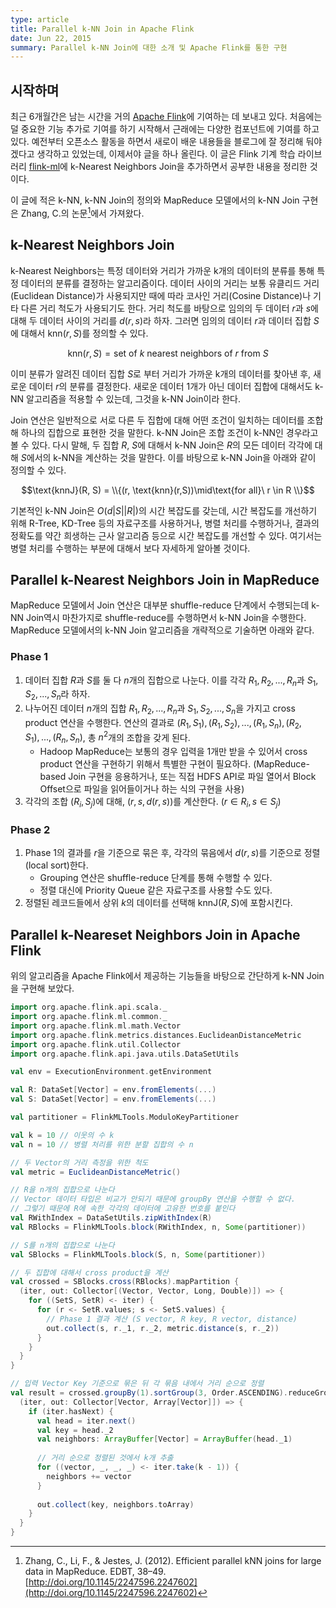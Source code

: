 ```yaml
---
type: article
title: Parallel k-NN Join in Apache Flink
date: Jun 22, 2015
summary: Parallel k-NN Join에 대한 소개 및 Apache Flink를 통한 구현
---
```


## 시작하며

최근 6개월간은 남는 시간을 거의 [Apache Flink](http://flink.apache.org)에 기여하는 데 보내고 있다. 처음에는 덜 중요한 기능 추가로 기여를 하기 시작해서 근래에는 다양한 컴포넌트에 기여를 하고있다. 예전부터 오픈소스 활동을 하면서 새로이 배운 내용들을 블로그에 잘 정리해 둬야겠다고 생각하고 있었는데, 이제서야 글을 하나 올린다. 이 글은 Flink 기계 학습 라이브러리 [flink-ml](http://ci.apache.org/projects/flink/flink-docs-master/libs/ml/)에 k-Nearest Neighbors Join을 추가하면서 공부한 내용을 정리한 것이다.

이 글에 적은 k-NN, k-NN Join의 정의와 MapReduce 모델에서의 k-NN Join 구현은 Zhang, C.의 논문[^1]에서 가져왔다.

## k-Nearest Neighbors Join

k-Nearest Neighbors는 특정 데이터와 거리가 가까운 k개의 데이터의 분류를 통해 특정 데이터의 분류를 결정하는 알고리즘이다. 데이터 사이의 거리는 보통 유클리드 거리(Euclidean Distance)가 사용되지만 때에 따라 코사인 거리(Cosine Distance)나 기타 다른 거리 척도가 사용되기도 한다. 거리 척도를 바탕으로 임의의 두 데이터 $r$과 $s$에 대해 두 데이터 사이의 거리를 $d(r, s)$라 하자. 그러면 임의의 데이터 $r$과 데이터 집합 $S$에 대해서 $\text{knn}(r,S)$를 정의할 수 있다.

$$\text{knn}(r,S) = \text{set of }k\text{ nearest neighbors of }r\text{ from }S$$

이미 분류가 알려진 데이터 집합 $S$로 부터 거리가 가까운 k개의 데이터를 찾아낸 후, 새로운 데이터 $r$의 분류를 결정한다. 새로운 데이터 1개가 아닌 데이터 집합에 대해서도 k-NN 알고리즘을 적용할 수 있는데, 그것을 k-NN Join이라 한다.

Join 연산은 일반적으로 서로 다른 두 집합에 대해 어떤 조건이 일치하는 데이터를 조합해 하나의 집합으로 표현한 것을 말한다. k-NN Join은 조합 조건이 k-NN인 경우라고 볼 수 있다. 다시 말해, 두 집합 $R$, $S$에 대해서 k-NN Join은 $R$의 모든 데이터 각각에 대해 $S$에서의 k-NN을 계산하는 것을 말한다. 이를 바탕으로 k-NN Join을 아래와 같이 정의할 수 있다.

$$\text{knnJ}(R, S) = \\{(r, \text{knn}(r,S))\mid\text{for all}\ r \in R \\}$$

기본적인 k-NN Join은 $O(d|S||R|)$의 시간 복잡도를 갖는데, 시간 복잡도를 개선하기 위해 R-Tree, KD-Tree 등의 자료구조를 사용하거나, 병렬 처리를 수행하거나, 결과의 정확도를 약간 희생하는 근사 알고리즘 등으로 시간 복잡도를 개선할 수 있다. 여기서는 병렬 처리를 수행하는 부분에 대해서 보다 자세하게 알아볼 것이다.

## Parallel k-Nearest Neighbors Join in MapReduce

MapReduce 모델에서 Join 연산은 대부분 shuffle-reduce 단계에서 수행되는데 k-NN Join역시 마찬가지로 shuffle-reduce를 수행하면서 k-NN Join을 수행한다. MapReduce 모델에서의 k-NN Join 알고리즘을 개략적으로 기술하면 아래와 같다.

### Phase 1

1. 데이터 집합 $R$과 $S$를 둘 다 $n$개의 집합으로 나눈다. 이를 각각 $R_1,R_2,...,R_n$과 $S_1,S_2,...,S_n$라 하자.
1. 나누어진 데이터 $n$개의 집합 $R_1,R_2,...,R_n$과 $S_1,S_2,...,S_n$을 가지고 cross product 연산을 수행한다. 연산의 결과로 $(R_1,S_1),(R_1,S_2),...,(R_1,S_n),(R_2,S_1),...,(R_n,S_n)$, 총 $n^2$개의 조합을 갖게 된다.
    - Hadoop MapReduce는 보통의 경우 입력을 1개만 받을 수 있어서 cross product 연산을 구현하기 위해서 특별한 구현이 필요하다. (MapReduce-based Join 구현을 응용하거나, 또는 직접 HDFS API로 파일 열어서 Block Offset으로 파일을 읽어들이거나 하는 식의 구현을 사용)
1. 각각의 조합 $(R_i,S_j)$에 대해, $(r,s,d(r,s))$를 계산한다. ($r\in R_i, s\in S_j$)

### Phase 2

1. Phase 1의 결과를 $r$을 기준으로 묶은 후, 각각의 묶음에서 $d(r,s)$를 기준으로 정렬(local sort)한다.
    - Grouping 연산은 shuffle-reduce 단계를 통해 수행할 수 있다.
    - 정렬 대신에 Priority Queue 같은 자료구조를 사용할 수도 있다.
1. 정렬된 레코드들에서 상위 $k$의 데이터를 선택해 $\text{knnJ}(R,S)$에 포함시킨다.

## Parallel k-Neareset Neighbors Join in Apache Flink

위의 알고리즘을 Apache Flink에서 제공하는 기능들을 바탕으로 간단하게 k-NN Join을 구현해 보았다.

```scala
import org.apache.flink.api.scala._
import org.apache.flink.ml.common._
import org.apache.flink.ml.math.Vector
import org.apache.flink.metrics.distances.EuclideanDistanceMetric
import org.apache.flink.util.Collector
import org.apache.flink.api.java.utils.DataSetUtils

val env = ExecutionEnvironment.getEnvironment

val R: DataSet[Vector] = env.fromElements(...)
val S: DataSet[Vector] = env.fromElements(...)

val partitioner = FlinkMLTools.ModuloKeyPartitioner

val k = 10 // 이웃의 수 k
val n = 10 // 병렬 처리를 위한 분할 집합의 수 n

// 두 Vector의 거리 측정을 위한 척도
val metric = EuclideanDistanceMetric()

// R을 n개의 집합으로 나눈다
// Vector 데이터 타입은 비교가 안되기 때문에 groupBy 연산을 수행할 수 없다.
// 그렇기 때문에 R에 속한 각각의 데이터에 고유한 번호를 붙인다
val RWithIndex = DataSetUtils.zipWithIndex(R)
val RBlocks = FlinkMLTools.block(RWithIndex, n, Some(partitioner))

// S를 n개의 집합으로 나눈다
val SBlocks = FlinkMLTools.block(S, n, Some(partitioner))

// 두 집합에 대해서 cross product을 계산
val crossed = SBlocks.cross(RBlocks).mapPartition {
  (iter, out: Collector[(Vector, Vector, Long, Double)]) => {
    for ((SetS, SetR) <- iter) {
      for (r <- SetR.values; s <- SetS.values) {
        // Phase 1 결과 계산 (S vector, R key, R vector, distance)
        out.collect(s, r._1, r._2, metric.distance(s, r._2))
      }
    }
  }
}

// 입력 Vector Key 기준으로 묶은 뒤 각 묶음 내에서 거리 순으로 정렬
val result = crossed.groupBy(1).sortGroup(3, Order.ASCENDING).reduceGroup {
  (iter, out: Collector[Vector, Array[Vector]]) => {
    if (iter.hasNext) {
      val head = iter.next()
      val key = head._2
      val neighbors: ArrayBuffer[Vector] = ArrayBuffer(head._1)
      
      // 거리 순으로 정렬된 것에서 k개 추출
      for ((vector, _, _, _) <- iter.take(k - 1)) {
        neighbors += vector
      }
      
      out.collect(key, neighbors.toArray)
    }
  }
}
```

[^1]: Zhang, C., Li, F., & Jestes, J. (2012). Efficient parallel kNN joins for large data in MapReduce. EDBT, 38–49. [http://doi.org/10.1145/2247596.2247602](http://doi.org/10.1145/2247596.2247602)
